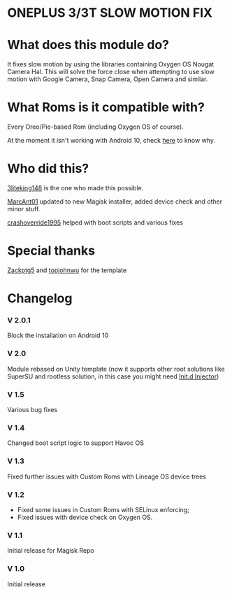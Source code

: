 # ONEPLUS 3/3T SLOW MOTION FIX

# What does this module do?

It fixes slow motion by using the libraries containing Oxygen OS Nougat Camera Hal. This will solve the force close when attempting to use slow motion with Google Camera, Snap Camera, Open Camera and similar.

# What Roms is it compatible with?

Every Oreo/Pie-based Rom (including Oxygen OS of course).

At the moment it isn't working with Android 10, check [here](https://github.com/Magisk-Modules-Repo/op3slowmofix/issues/7) to know why.

# Who did this?

[3liteking148](https://forum.xda-developers.com/member.php?u=7606633) is the one who made this possible.

[MarcAnt01](https://github.com/MarcAnt01) updated to new Magisk installer, added device check and other minor stuff.

[crashoverride1995](https://github.com/crashoverride1995) helped with boot scripts and various fixes

# Special thanks

[Zackptg5](https://github.com/Zackptg5) and [topjohnwu](https://github.com/topjohnwu) for the template

# Changelog

### V 2.0.1

Block the installation on Android 10

### V 2.0

Module rebased on Unity template (now it supports other root solutions like SuperSU and rootless solution, in this case you might need [Init.d Injector](https://forum.xda-developers.com/android/software-hacking/mod-universal-init-d-injector-wip-t3692105))

### V 1.5

Various bug fixes

### V 1.4

Changed boot script logic to support Havoc OS

### V 1.3
Fixed further issues with Custom Roms with Lineage OS device trees

### V 1.2

- Fixed some issues in Custom Roms with SELinux enforcing;
- Fixed issues with device check on Oxygen OS.

### V 1.1

Initial release for Magisk Repo

### V 1.0

Initial release
